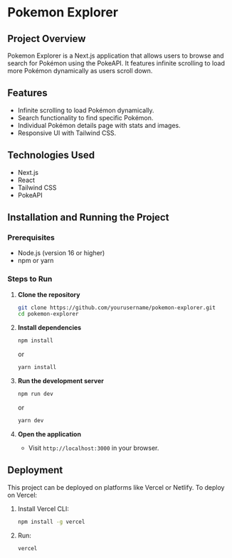 # Pokemon Explorer

## Project Overview

Pokemon Explorer is a Next.js application that allows users to browse and search for Pokémon using the PokeAPI. It features infinite scrolling to load more Pokémon dynamically as users scroll down.

## Features

- Infinite scrolling to load Pokémon dynamically.
- Search functionality to find specific Pokémon.
- Individual Pokémon details page with stats and images.
- Responsive UI with Tailwind CSS.

## Technologies Used

- Next.js
- React
- Tailwind CSS
- PokeAPI

## Installation and Running the Project

### Prerequisites

- Node.js (version 16 or higher)
- npm or yarn

### Steps to Run

1. **Clone the repository**

   ```sh
   git clone https://github.com/yourusername/pokemon-explorer.git
   cd pokemon-explorer
   ```

2. **Install dependencies**

   ```sh
   npm install
   ```

   or

   ```sh
   yarn install
   ```

3. **Run the development server**

   ```sh
   npm run dev
   ```

   or

   ```sh
   yarn dev
   ```

4. **Open the application**
   - Visit `http://localhost:3000` in your browser.

## Deployment

This project can be deployed on platforms like Vercel or Netlify.
To deploy on Vercel:

1. Install Vercel CLI:
   ```sh
   npm install -g vercel
   ```
2. Run:
   ```sh
   vercel
   ```
